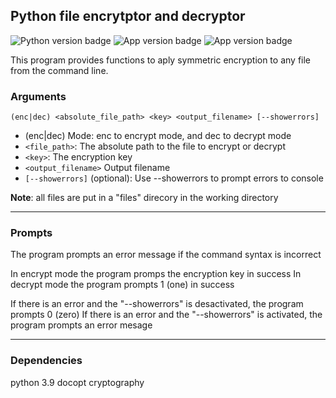 ## Python file encrytptor and decryptor
![Python version badge](https://img.shields.io/badge/python-3.9-blue) ![App version badge](https://img.shields.io/badge/version-1.0.0-lightgrey) ![App version badge](https://img.shields.io/badge/dependencies-recent-green)

This program provides functions to aply symmetric encryption to any file 
from the command line.

### Arguments
`(enc|dec) <absolute_file_path> <key> <output_filename> [--showerrors]`
- (enc|dec) Mode: enc to encrypt mode, and dec to decrypt mode
- `<file_path>`: The absolute path to the file to encrypt or decrypt
- `<key>`: The encryption key
- `<output_filename>` Output filename
- `[--showerrors]` (optional): Use --showerrors to prompt errors to console

**Note**: all files are put in a "files" direcory in the working directory

----
### Prompts

The program prompts an error message if the command syntax is incorrect

In encrypt mode the program promps the encryption key in success
In decrypt mode the program prompts 1 (one) in success

If there is an error and the "--showerrors" is desactivated, the program prompts 0 (zero)
If there is an error and the "--showerrors" is activated, the program prompts an error mesage

---
### Dependencies
python 3.9
docopt
cryptography